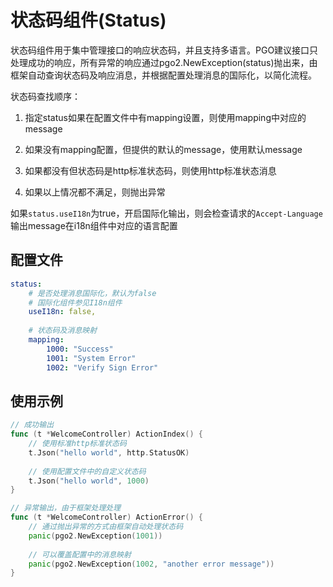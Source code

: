 # 状态码组件(Status)

状态码组件用于集中管理接口的响应状态码，并且支持多语言。PGO建议接口只处理成功的响应，所有异常的响应通过pgo2.NewException(status)抛出来，由框架自动查询状态码及响应消息，并根据配置处理消息的国际化，以简化流程。

状态码查找顺序：

1. 指定status如果在配置文件中有mapping设置，则使用mapping中对应的message

2. 如果没有mapping配置，但提供的默认的message，使用默认message

3. 如果都没有但状态码是http标准状态码，则使用http标准状态消息

4. 如果以上情况都不满足，则抛出异常

如果`status.useI18n`为true，开启国际化输出，则会检查请求的`Accept-Language`输出message在i18n组件中对应的语言配置

## 配置文件

```yaml
status:
    # 是否处理消息国际化，默认为false
    # 国际化组件参见I18n组件
    useI18n: false,
    
    # 状态码及消息映射
    mapping:
        1000: "Success"
        1001: "System Error"
        1002: "Verify Sign Error"
```

## 使用示例

```go
// 成功输出
func (t *WelcomeController) ActionIndex() {
    // 使用标准http标准状态码
    t.Json("hello world", http.StatusOK)
    
    // 使用配置文件中的自定义状态码
    t.Json("hello world", 1000)
}

// 异常输出，由于框架处理处理
func (t *WelcomeController) ActionError() {
    // 通过抛出异常的方式由框架自动处理状态码
    panic(pgo2.NewException(1001))
    
    // 可以覆盖配置中的消息映射
    panic(pgo2.NewException(1002, "another error message"))
}
```

